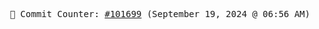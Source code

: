 <p align="center">
    <samp>
        📮 Commit Counter: <a href="https://github.com/Javascript-void0/Javascript-void0/commits/main">#101699</a> (September 19, 2024 @ 06:56 AM)
    </samp>
</p>